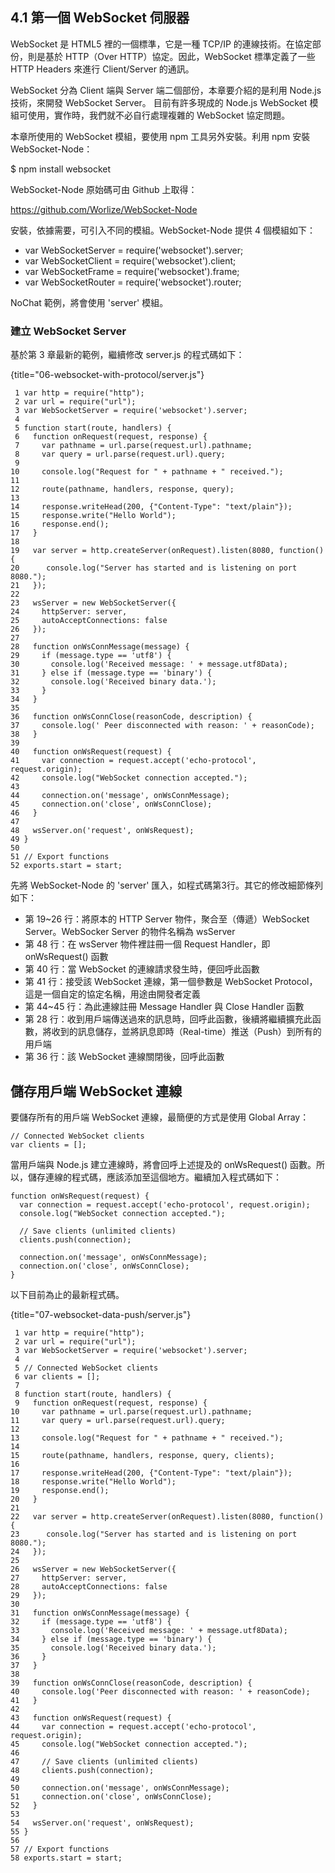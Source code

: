 ## 4.1 第一個 WebSocket 伺服器

WebSocket 是 HTML5 裡的一個標準，它是一種 TCP/IP 的連線技術。在協定部份，則是基於 HTTP（Over HTTP）協定。因此，WebSocket 標準定義了一些 HTTP Headers 來進行 Client/Server 的通訊。

WebSocket 分為 Client 端與 Server 端二個部份，本章要介紹的是利用 Node.js 技術，來開發 WebSocket Server。
目前有許多現成的 Node.js WebSocket 模組可使用，實作時，我們就不必自行處理複雜的 WebSocket 協定問題。

本章所使用的 WebSocket 模組，要使用 npm 工具另外安裝。利用 npm 安裝 WebSocket-Node：

  $ npm install websocket

WebSocket-Node 原始碼可由 Github 上取得：

https://github.com/Worlize/WebSocket-Node

安裝，依據需要，可引入不同的模組。WebSocket-Node 提供 4 個模組如下：

- var WebSocketServer = require('websocket').server;
- var WebSocketClient = require('websocket').client;
- var WebSocketFrame  = require('websocket').frame;
- var WebSocketRouter = require('websocket').router;

NoChat 範例，將會使用 'server' 模組。

### 建立 WebSocket Server

基於第 3 章最新的範例，繼續修改 server.js 的程式碼如下：

{title="06-websocket-with-protocol/server.js"}
~~~~~~~~
 1 var http = require("http");
 2 var url = require("url");
 3 var WebSocketServer = require('websocket').server;
 4 
 5 function start(route, handlers) {
 6   function onRequest(request, response) {
 7     var pathname = url.parse(request.url).pathname;
 8     var query = url.parse(request.url).query;
 9 
10     console.log("Request for " + pathname + " received.");
11 
12     route(pathname, handlers, response, query);
13 
14     response.writeHead(200, {"Content-Type": "text/plain"});
15     response.write("Hello World");
16     response.end();
17   }
18 
19   var server = http.createServer(onRequest).listen(8080, function() {
20      console.log("Server has started and is listening on port 8080.");
21   });
22 
23   wsServer = new WebSocketServer({
24     httpServer: server,
25     autoAcceptConnections: false
26   });
27 
28   function onWsConnMessage(message) {
29     if (message.type == 'utf8') {
30       console.log('Received message: ' + message.utf8Data);
31     } else if (message.type == 'binary') {
32       console.log('Received binary data.');
33     }
34   }
35 
36   function onWsConnClose(reasonCode, description) {
37     console.log(' Peer disconnected with reason: ' + reasonCode);
38   }
39 
40   function onWsRequest(request) {
41     var connection = request.accept('echo-protocol', request.origin);
42     console.log("WebSocket connection accepted.");
43 
44     connection.on('message', onWsConnMessage);
45     connection.on('close', onWsConnClose);
46   }
47 
48   wsServer.on('request', onWsRequest);
49 }
50 
51 // Export functions
52 exports.start = start;
~~~~~~~~

先將 WebSocket-Node 的 'server' 匯入，如程式碼第3行。其它的修改細節條列如下：

- 第 19~26 行：將原本的 HTTP Server 物件，聚合至（傳遞）WebSocket Server。WebSocker Server 的物件名稱為 wsServer
- 第 48 行：在 wsServer 物件裡註冊一個 Request Handler，即 onWsRequest() 函數
- 第 40 行：當 WebSocket 的連線請求發生時，便回呼此函數
- 第 41 行：接受該 WebSocket 連線，第一個參數是 WebSocket Protocol，這是一個自定的協定名稱，用途由開發者定義
- 第 44~45 行：為此連線註冊 Message Handler 與 Close Handler 函數
- 第 28 行：收到用戶端傳送過來的訊息時，回呼此函數，後續將繼續擴充此函數，將收到的訊息儲存，並將訊息即時（Real-time）推送（Push）到所有的用戶端
- 第 36 行：該 WebSocket 連線關閉後，回呼此函數

## 儲存用戶端 WebSocket 連線

要儲存所有的用戶端 WebSocket 連線，最簡便的方式是使用 Global Array：

~~~~~~~~
// Connected WebSocket clients
var clients = [];
~~~~~~~~

當用戶端與 Node.js 建立連線時，將會回呼上述提及的 onWsRequest() 函數。所以，儲存連線的程式碼，應該添加至這個地方。繼續加入程式碼如下：

~~~~~~~~
function onWsRequest(request) {
  var connection = request.accept('echo-protocol', request.origin);
  console.log("WebSocket connection accepted.");

  // Save clients (unlimited clients)
  clients.push(connection);

  connection.on('message', onWsConnMessage);
  connection.on('close', onWsConnClose);
}
~~~~~~~~

以下目前為止的最新程式碼。

{title="07-websocket-data-push/server.js"}
~~~~~~~~
 1 var http = require("http");
 2 var url = require("url");
 3 var WebSocketServer = require('websocket').server;
 4 
 5 // Connected WebSocket clients
 6 var clients = [];
 7 
 8 function start(route, handlers) {
 9   function onRequest(request, response) {
10     var pathname = url.parse(request.url).pathname;
11     var query = url.parse(request.url).query;
12 
13     console.log("Request for " + pathname + " received.");
14 
15     route(pathname, handlers, response, query, clients);
16 
17     response.writeHead(200, {"Content-Type": "text/plain"});
18     response.write("Hello World");
19     response.end();
20   }
21 
22   var server = http.createServer(onRequest).listen(8080, function() {
23      console.log("Server has started and is listening on port 8080.");
24   });
25 
26   wsServer = new WebSocketServer({
27     httpServer: server,
28     autoAcceptConnections: false
29   });
30 
31   function onWsConnMessage(message) {
32     if (message.type == 'utf8') {
33       console.log('Received message: ' + message.utf8Data);
34     } else if (message.type == 'binary') {
35       console.log('Received binary data.');
36     }
37   }
38 
39   function onWsConnClose(reasonCode, description) {
40     console.log('Peer disconnected with reason: ' + reasonCode);
41   }
42 
43   function onWsRequest(request) {
44     var connection = request.accept('echo-protocol', request.origin);
45     console.log("WebSocket connection accepted.");
46 
47     // Save clients (unlimited clients)
48     clients.push(connection);
49 
50     connection.on('message', onWsConnMessage);
51     connection.on('close', onWsConnClose);
52   }
53 
54   wsServer.on('request', onWsRequest);
55 }
56 
57 // Export functions
58 exports.start = start;
~~~~~~~~